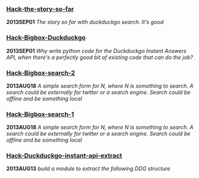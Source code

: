 ### [Hack-the-story-so-far](hack-bigbox-the-story-so-far.txt)
**2013SEP01**
*The story so far with duckduckgo search. It's good*

### [Hack-Bigbox-Duckduckgo](hack-bigbox-duckduckgo.md)
**2013SEP01**
*Why write python code for the Duckduckgo Instant Answers API, when there's a perfectly good bit of existing code that can do the job?*

### [Hack-Bigbox-search-2](hack-bigbox-search-ui-io.md)
**2013AUG18**
*A simple search form for N, where N is something to search. A search could be externally for twitter or a search engine. Search could be offline and be something local*

### [Hack-Bigbox-search-1](hack-bigbox-search.txt)
**2013AUG18**
*A simple search form for N, where N is something to search. A search could be externally for twitter or a search engine. Search could be offline and be something local*

### [Hack-Duckduckgo-instant-api-extract](hack-ddg-instant-api-extract.txt)
**2013AUG13**
*build a module to extract the following DDG structure*

